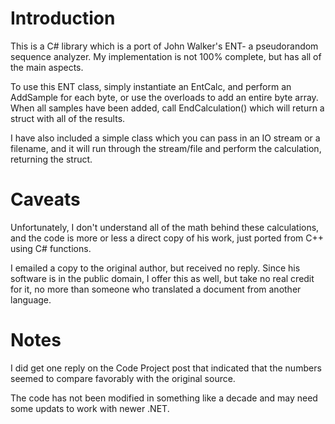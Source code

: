 Introduction
============
This is a C# library which is a port of John Walker's ENT- a pseudorandom sequence analyzer. My implementation is not 100% complete, but has all of the main aspects.

To use this ENT class, simply instantiate an EntCalc, and perform an AddSample for each byte, or use the overloads to add an entire byte array. When all samples have been added, call EndCalculation() which will return a struct with all of the results.

I have also included a simple class which you can pass in an IO stream or a filename, and it will run through the stream/file and perform the calculation, returning the struct.

Caveats
=======
Unfortunately, I don't understand all of the math behind these calculations, and the code is more or less a direct copy of his work, just ported from C++ using C# functions.

I emailed a copy to the original author, but received no reply. Since his software is in the public domain, I offer this as well, but take no real credit for it, no more than someone who translated a document from another language.


Notes
=====
I did get one reply on the Code Project post that indicated that the numbers seemed to compare favorably with the original source.

The code has not been modified in something like a decade and may need some updats to work with newer .NET.
